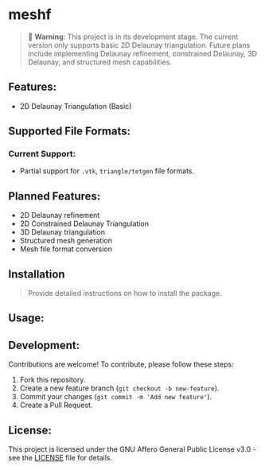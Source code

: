 # meshf

> 🚧 **Warning**: This project is in its development stage. The current version only supports basic 2D Delaunay triangulation. Future plans include implementing Delaunay refinement, constrained Delaunay, 3D Delaunay, and structured mesh capabilities.

## Features:

- 2D Delaunay Triangulation (Basic)

## Supported File Formats:

### Current Support:

- Partial support for `.vtk`, `triangle/tetgen` file formats.

## Planned Features:

- 2D Delaunay refinement
- 2D Constrained Delaunay Triangulation
- 3D Delaunay triangulation
- Structured mesh generation
- Mesh file format conversion

## Installation

> Provide detailed instructions on how to install the package.

## Usage:

> 

## Development:

Contributions are welcome! To contribute, please follow these steps:

1. Fork this repository.
2. Create a new feature branch (`git checkout -b new-feature`).
3. Commit your changes (`git commit -m 'Add new feature'`).
4. Create a Pull Request.


## License:

This project is licensed under the GNU Affero General Public License v3.0 - see the [LICENSE](LICENSE) file for details.

